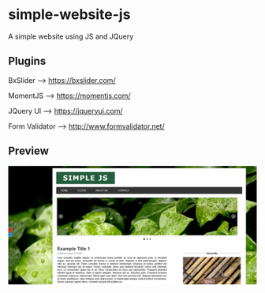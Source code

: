 # simple-website-js
A simple website using JS and JQuery

Plugins
---------

BxSlider -->
https://bxslider.com/

MomentJS -->
https://momentjs.com/

JQuery UI -->
https://jqueryui.com/

Form Validator -->
http://www.formvalidator.net/


Preview
---------
![preview](https://raw.githubusercontent.com/sraaronrock/simple-website-js/master/img/index.png)
